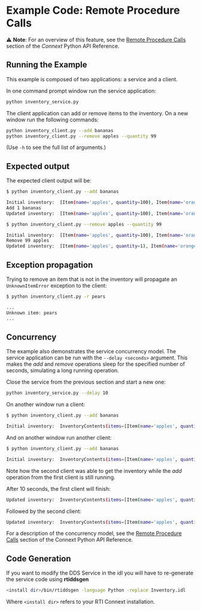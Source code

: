 # Example Code: Remote Procedure Calls

:warning: **Note**: For an overview of this feature, see the
[Remote Procedure Calls](https://community.rti.com/static/documentation/connext-dds/7.2.0/doc/api/connext_dds/api_python/rpc.html#remote-procedure-calls)
section of the *Connext* Python API Reference.

## Running the Example

This example is composed of two applications: a service and a client.

In one command prompt window run the service application:

```sh
python inventory_service.py
```

The client application can add or remove items to the inventory. On a new
window run the following commands:

```sh
python inventory_client.py --add bananas
python inventory_client.py --remove apples --quantity 99
```

(Use ``-h`` to see the full list of arguments.)

## Expected output

The expected client output will be:

```sh
$ python inventory_client.py --add bananas

Initial inventory:  [Item(name='apples', quantity=100), Item(name='oranges', quantity=50)]
Add 1 bananas
Updated inventory:  [Item(name='apples', quantity=100), Item(name='oranges', quantity=50), Item(name='bananas', quantity=1)]
```

```sh
$ python inventory_client.py --remove apples --quantity 99

Initial inventory:  [Item(name='apples', quantity=100), Item(name='oranges', quantity=50), Item(name='bananas', quantity=1)]
Remove 99 apples
Updated inventory:  [Item(name='apples', quantity=1), Item(name='oranges', quantity=50), Item(name='bananas', quantity=1)]
```

## Exception propagation

Trying to remove an item that is not in the inventory will propagate an
`UnknownItemError` exception to the client:

```sh
$ python inventory_client.py -r pears

...
Unknown item: pears
...
```

## Concurrency

The example also demonstrates the service concurrency model. The service
application can be run with the `--delay <seconds>` argument. This makes the
*add* and *remove* operations sleep for the specified number of seconds,
simulating a long running operation.

Close the service from the previous section and start a new one:

```sh
python inventory_service.py --delay 10
```

On another window run a client:

```sh
$ python inventory_client.py --add bananas

Initial inventory:  InventoryContents(items=[Item(name='apples', quantity=100), Item(name='oranges', quantity=50)])
```

And on another window run another client:

```sh
$ python inventory_client.py --add bananas

Initial inventory:  InventoryContents(items=[Item(name='apples', quantity=100), Item(name='oranges', quantity=50)])
```

Note how the second client was able to get the inventory while the *add*
operation from the first client is still running.

After 10 seconds, the first client will finish:

```sh
Updated inventory:  InventoryContents(items=[Item(name='apples', quantity=100), Item(name='oranges', quantity=50), Item(name='bananas', quantity=1)])
```

Followed by the second client:

```sh
Updated inventory:  InventoryContents(items=[Item(name='apples', quantity=100), Item(name='oranges', quantity=50), Item(name='bananas', quantity=2)])
```

For a description of the concurrency model, see the
[Remote Procedure Calls](https://community.rti.com/static/documentation/connext-dds/7.2.0/doc/api/connext_dds/api_python/rpc.html#remote-procedure-calls)
section of the Connext Python API Reference.

## Code Generation

If you want to modify the DDS Service in the idl you will have to re-generate
the service code using **rtiddsgen**

```sh
<install dir>/bin/rtiddsgen -language Python -replace Inventory.idl
```

Where `<install dir>` refers to your RTI Connext installation.
